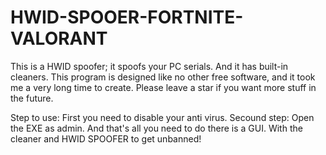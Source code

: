 # HWID-SPOOER-FORTNITE-VALORANT
This is a HWID spoofer; it spoofs your PC serials. And it has built-in cleaners.
This program is designed like no other free software, and it took me a very long time to create. Please leave a star if you want more stuff in the future.

Step to use: First you need to disable your anti virus.
Secound step: Open the EXE as admin. And that's all you need to do there is a GUI. With the cleaner and HWID SPOOFER to get unbanned!
